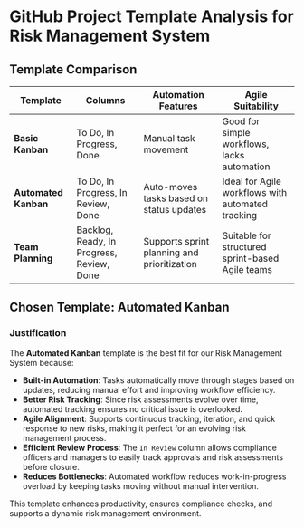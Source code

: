 # GitHub Project Template Analysis for Risk Management System

## Template Comparison

| Template             | Columns               | Automation Features           | Agile Suitability |
|----------------------|----------------------|------------------------------|------------------|
| **Basic Kanban**    | To Do, In Progress, Done | Manual task movement | Good for simple workflows, lacks automation |
| **Automated Kanban** | To Do, In Progress, In Review, Done | Auto-moves tasks based on status updates | Ideal for Agile workflows with automated tracking |
| **Team Planning**    | Backlog, Ready, In Progress, Review, Done | Supports sprint planning and prioritization | Suitable for structured sprint-based Agile teams |

## Chosen Template: **Automated Kanban**

### Justification
The **Automated Kanban** template is the best fit for our Risk Management System because:

- **Built-in Automation**: Tasks automatically move through stages based on updates, reducing manual effort and improving workflow efficiency.
- **Better Risk Tracking**: Since risk assessments evolve over time, automated tracking ensures no critical issue is overlooked.
- **Agile Alignment**: Supports continuous tracking, iteration, and quick response to new risks, making it perfect for an evolving risk management process.
- **Efficient Review Process**: The `In Review` column allows compliance officers and managers to easily track approvals and risk assessments before closure.
- **Reduces Bottlenecks**: Automated workflow reduces work-in-progress overload by keeping tasks moving without manual intervention.

This template enhances productivity, ensures compliance checks, and supports a dynamic risk management environment.



